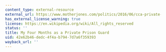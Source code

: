 ```yaml
---
content_type: external-resource
external_url: https://www.motherjones.com/politics/2016/06/cca-private-prisons-corrections-corporation-inmates-investigation-bauer/
has_external_license_warning: true
license: https://en.wikipedia.org/wiki/All_rights_reserved
status: ''
title: My Four Months as a Private Prison Guard
uid: 42e62b46-dedc-4f4a-b794-7d7a6f359393
wayback_url: ''
---
```

